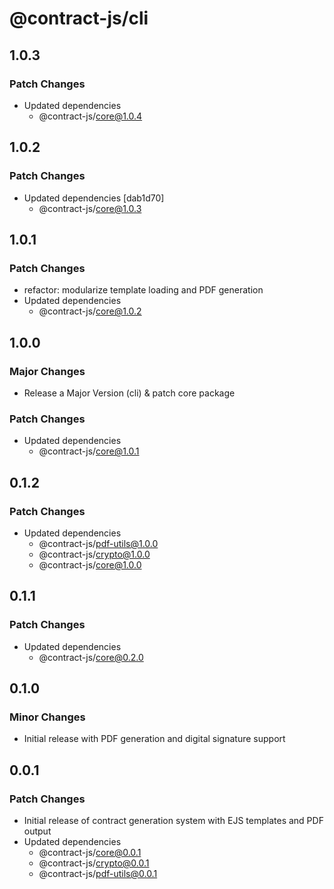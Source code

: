# @contract-js/cli

## 1.0.3

### Patch Changes

- Updated dependencies
  - @contract-js/core@1.0.4

## 1.0.2

### Patch Changes

- Updated dependencies [dab1d70]
  - @contract-js/core@1.0.3

## 1.0.1

### Patch Changes

- refactor: modularize template loading and PDF generation
- Updated dependencies
  - @contract-js/core@1.0.2

## 1.0.0

### Major Changes

- Release a Major Version (cli) & patch core package

### Patch Changes

- Updated dependencies
  - @contract-js/core@1.0.1

## 0.1.2

### Patch Changes

- Updated dependencies
  - @contract-js/pdf-utils@1.0.0
  - @contract-js/crypto@1.0.0
  - @contract-js/core@1.0.0

## 0.1.1

### Patch Changes

- Updated dependencies
  - @contract-js/core@0.2.0

## 0.1.0

### Minor Changes

- Initial release with PDF generation and digital signature support

## 0.0.1

### Patch Changes

- Initial release of contract generation system with EJS templates and PDF output
- Updated dependencies
  - @contract-js/core@0.0.1
  - @contract-js/crypto@0.0.1
  - @contract-js/pdf-utils@0.0.1

